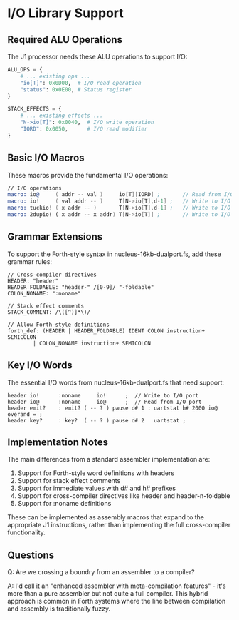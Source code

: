 # I/O Library Support

## Required ALU Operations

The J1 processor needs these ALU operations to support I/O:

``` python:j1tools/j1tools/assembler/instructionset_16kb_dualport.py
ALU_OPS = {
    # ... existing ops ...
    "io[T]": 0x0D00,  # I/O read operation
    "status": 0x0E00, # Status register
}

STACK_EFFECTS = {
    # ... existing effects ...
    "N->io[T]": 0x0040,  # I/O write operation
    "IORD": 0x0050,      # I/O read modifier
}
```

## Basic I/O Macros

These macros provide the fundamental I/O operations:

``` asm:j1tools/j1tools/assembler/lib/core/j1_base_macros.asm
// I/O operations
macro: io@     ( addr -- val )     io[T][IORD] ;       // Read from I/O
macro: io!     ( val addr -- )     T[N->io[T],d-1] ;   // Write to I/O
macro: tuckio! ( x addr -- )       T[N->io[T],d-1] ;   // Write to I/O preserving value
macro: 2dupio! ( x addr -- x addr) T[N->io[T]] ;       // Write to I/O keeping both values
```

## Grammar Extensions

To support the Forth-style syntax in nucleus-16kb-dualport.fs, add these grammar rules:

``` lark:j1tools/j1tools/assembler/j1.lark
// Cross-compiler directives
HEADER: "header"
HEADER_FOLDABLE: "header-" /[0-9]/ "-foldable"
COLON_NONAME: ":noname"

// Stack effect comments
STACK_COMMENT: /\([^)]*\)/

// Allow Forth-style definitions
forth_def: (HEADER | HEADER_FOLDABLE) IDENT COLON instruction+ SEMICOLON
        | COLON_NONAME instruction+ SEMICOLON
```

## Key I/O Words

The essential I/O words from nucleus-16kb-dualport.fs that need support:

``` forth
header io!      :noname     io!      ;  // Write to I/O port
header io@      :noname     io@      ;  // Read from I/O port
header emit?    : emit? ( -- ? ) pause d# 1 : uartstat h# 2000 io@ overand = ;
header key?     : key?  ( -- ? ) pause d# 2   uartstat ;
```

## Implementation Notes

The main differences from a standard assembler implementation are:

1. Support for Forth-style word definitions with headers
2. Support for stack effect comments
3. Support for immediate values with d# and h# prefixes
4. Support for cross-compiler directives like header and header-n-foldable
5. Support for :noname definitions

These can be implemented as assembly macros that expand to the appropriate J1 instructions, rather than implementing the full cross-compiler functionality.

## Questions

Q: Are we crossing a boundry from an assembler to a compiler?

A: I'd call it an "enhanced assembler with meta-compilation features" - it's more than a pure assembler but not quite a full compiler. This hybrid approach is common in Forth systems where the line between compilation and assembly is traditionally fuzzy.